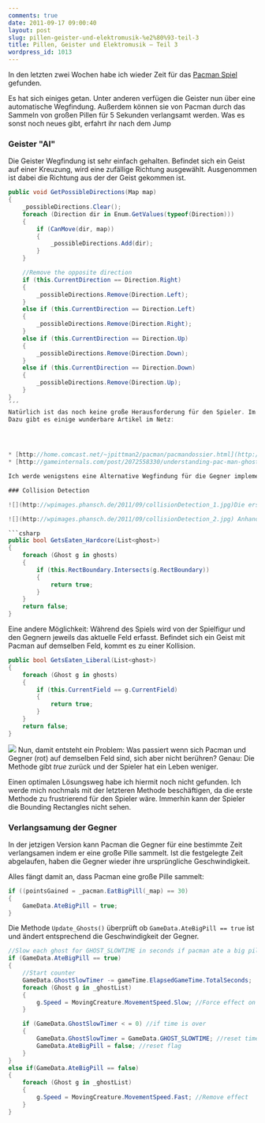 ```yaml
---
comments: true
date: 2011-09-17 09:00:40
layout: post
slug: pillen-geister-und-elektromusik-%e2%80%93-teil-3
title: Pillen, Geister und Elektromusik – Teil 3
wordpress_id: 1013
---
```


In den letzten zwei Wochen habe ich wieder Zeit für das [Pacman Spiel](http://blog.phansch.de/2010/12/pillen-geister-und-elektromusik-teil-2/) gefunden.

Es hat sich einiges getan. Unter anderen verfügen die Geister nun über eine automatische Wegfindung. Außerdem können sie von Pacman durch das Sammeln von großen Pillen für 5 Sekunden verlangsamt werden. Was es sonst noch neues gibt, erfahrt ihr nach dem Jump



### Geister "AI"


Die Geister Wegfindung ist sehr einfach gehalten.
Befindet sich ein Geist auf einer Kreuzung, wird eine zufällige Richtung ausgewählt. Ausgenommen ist dabei die Richtung aus der der Geist gekommen ist.

```csharp
public void GetPossibleDirections(Map map)
{
    _possibleDirections.Clear();
    foreach (Direction dir in Enum.GetValues(typeof(Direction)))
    {
        if (CanMove(dir, map))
        {
            _possibleDirections.Add(dir);
        }
    }

    //Remove the opposite direction
    if (this.CurrentDirection == Direction.Right)
    {
        _possibleDirections.Remove(Direction.Left);
    }
    else if (this.CurrentDirection == Direction.Left)
    {
        _possibleDirections.Remove(Direction.Right);
    }
    else if (this.CurrentDirection == Direction.Up)
    {
        _possibleDirections.Remove(Direction.Down);
    }
    else if (this.CurrentDirection == Direction.Down)
    {
        _possibleDirections.Remove(Direction.Up);
    }
}
´´´
Natürlich ist das noch keine große Herausforderung für den Spieler. Im Original hat jeder Geist seine eigene Persönlichkeit, so dass er zum Beispiel auf die Nähe Pacmans reagiert. 
Dazu gibt es einige wunderbare Artikel im Netz:



	
* [http://home.comcast.net/~jpittman2/pacman/pacmandossier.html](http://home.comcast.net/~jpittman2/pacman/pacmandossier.html)
* [http://gameinternals.com/post/2072558330/understanding-pac-man-ghost-behavior](http://gameinternals.com/post/2072558330/understanding-pac-man-ghost-behavior)

Ich werde wenigstens eine Alternative Wegfindung für die Gegner implementieren. 

### Collision Detection

![](http://wpimages.phansch.de/2011/09/collisionDetection_1.jpg)Die erstbeste Methode zur Kollisionserkennung auf die man stößt wenn man nach "XNA collision detection" recherchiert, ist `Rectangle.Intersects(Rectangle r)`. Wenn sich Rechteck A mit Rechteck B treffen hat man eine Kollision. Hier stoßen wir beim Spielen aber früher oder später auf Schwierigkeiten.

![](http://wpimages.phansch.de/2011/09/collisionDetection_2.jpg) Anhand des Bildes kann man das leicht erklären. Der Gegner (rot) befindet sich auf dem Weg nach oben und ist Pacman schon fast ein ganzes Feld voraus. Da sich jedoch die Rechtecke beider Objekte berühren, kommt es zur Kollision.

```csharp
public bool GetsEaten_Hardcore(List<ghost>)
{
    foreach (Ghost g in ghosts)
    {
        if (this.RectBoundary.Intersects(g.RectBoundary))
        {
            return true;
        }
    }
    return false;
}
```

Eine andere Möglichkeit: Während des Spiels wird von der Spielfigur und den Gegnern jeweils das aktuelle Feld erfasst. Befindet sich ein Geist mit Pacman auf demselben Feld, kommt es zu einer Kollision.

```csharp
public bool GetsEaten_Liberal(List<ghost>)
{
    foreach (Ghost g in ghosts)
    {
        if (this.CurrentField == g.CurrentField)
        {
            return true;
        }
    }
    return false;
}
```



![](http://wpimages.phansch.de/2011/09/collisionDetection_3.jpg)
Nun, damit entsteht ein Problem: Was passiert wenn sich Pacman und Gegner (rot) auf demselben Feld sind, sich aber nicht berühren? Genau: Die Methode gibt _true_ zurück und der Spieler hat ein Leben weniger.

Einen optimalen Lösungsweg habe ich hiermit noch nicht gefunden. Ich werde mich nochmals mit der letzteren Methode beschäftigen, da die erste Methode zu frustrierend für den Spieler wäre. Immerhin kann der Spieler die Bounding Rectangles nicht sehen.



### Verlangsamung der Gegner

In der jetzigen Version kann Pacman die Gegner für eine bestimmte Zeit verlangsamen indem er eine große Pille sammelt. Ist die festgelegte Zeit abgelaufen, haben die Gegner wieder ihre ursprüngliche Geschwindigkeit.

Alles fängt damit an, dass Pacman eine große Pille sammelt:

```csharp
if ((pointsGained = _pacman.EatBigPill(_map) == 30)
{
    GameData.AteBigPill = true;
}
```


Die Methode `Update_Ghosts()` überprüft ob `GameData.AteBigPill == true` ist und ändert entsprechend die Geschwindigkeit der Gegner.

```csharp
//Slow each ghost for GHOST_SLOWTIME in seconds if pacman ate a big pill
if (GameData.AteBigPill == true)
{
    //Start counter
    GameData.GhostSlowTimer -= gameTime.ElapsedGameTime.TotalSeconds;
    foreach (Ghost g in _ghostList)
    {
        g.Speed = MovingCreature.MovementSpeed.Slow; //Force effect on each ghost
    }

    if (GameData.GhostSlowTimer < = 0) //if time is over
    {
        GameData.GhostSlowTimer = GameData.GHOST_SLOWTIME; //reset timer
        GameData.AteBigPill = false; //reset flag
    }
}
else if(GameData.AteBigPill == false)
{
    foreach (Ghost g in _ghostList)
    {
        g.Speed = MovingCreature.MovementSpeed.Fast; //Remove effect
    }
}
```
